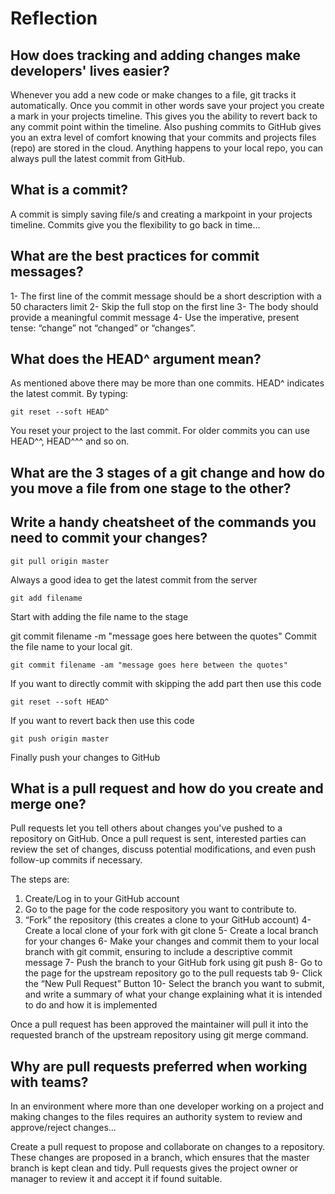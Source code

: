 # Reflection

## How does tracking and adding changes make developers' lives easier?

Whenever you add a new code or make changes to a file, git tracks it automatically. Once you commit in other words save your project you create a mark in your projects timeline. This gives you the ability to revert back to any commit point within the timeline. Also pushing commits to GitHub gives you an extra level of comfort knowing that your commits and projects files (repo) are stored in the cloud. Anything happens to your local repo, you can always pull the latest commit from GitHub.


## What is a commit?

A commit is simply saving file/s and creating a markpoint in your projects timeline. Commits give you the flexibility to go back in time...

## What are the best practices for commit messages?

1- The first line of the commit message should be a short description with a 50 characters limit
2- Skip the full stop on the first line
3- The body should provide a meaningful commit message
4- Use the imperative, present tense: “change” not “changed” or “changes”.


## What does the HEAD^ argument mean?

As mentioned above there may be more than one commits. HEAD^ indicates the latest commit. By typing:

````
git reset --soft HEAD^
````

You reset your project to the last commit. For older commits you can use HEAD^^, HEAD^^^ and so on.

## What are the 3 stages of a git change and how do you move a file from one stage to the other?


## Write a handy cheatsheet of the commands you need to commit your changes?

````
git pull origin master
````

Always a good idea to get the latest commit from the server

````
git add filename
````

Start with adding the file name to the stage

git commit filename -m "message goes here between the quotes"
Commit the file name to your local git.

````
git commit filename -am "message goes here between the quotes"
````

If you want to directly commit with skipping the add part then use this code

````
git reset --soft HEAD^
````

If you want to revert back then use this code

````
git push origin master
````

Finally push your changes to GitHub

## What is a pull request and how do you create and merge one?

Pull requests let you tell others about changes you've pushed to a repository on GitHub. Once a pull request is sent, interested parties can review the set of changes, discuss potential modifications, and even push follow-up commits if necessary.

The steps are:

1. Create/Log in to your GitHub account
2. Go to the page for the code respository you want to contribute to.
3. “Fork” the repository (this creates a clone to your GitHub account)
4- Create a local clone of your fork with git clone
5- Create a local branch for your changes
6- Make your changes and commit them to your local branch with git commit, ensuring to include a descriptive commit message
7- Push the branch to your GitHub fork using git push
8- Go to the page for the upstream repository go to the pull requests tab
9- Click the “New Pull Request” Button
10- Select the branch you want to submit, and write a summary of what your change explaining what it is intended to do and how it is implemented

Once a pull request has been approved the maintainer will pull it into the requested branch of the upstream repository using git merge  command.

## Why are pull requests preferred when working with teams?

In an environment where more than one developer working on a project and making changes to the files requires an authority system to review and approve/reject changes...

Create a pull request to propose and collaborate on changes to a repository. These changes are proposed in a branch, which ensures that the master branch is kept clean and tidy. Pull requests gives the project owner or manager to review it and accept it if found suitable.